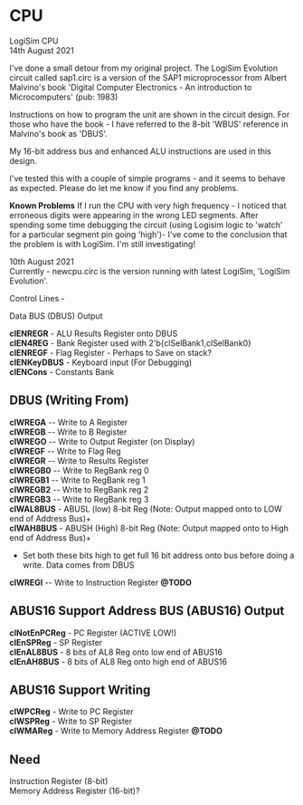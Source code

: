 # CPU

LogiSim CPU</br>
14th August 2021

I've done a small detour from my original project. The LogiSim Evolution circuit called sap1.circ is
a version of the SAP1 microprocessor from Albert Malvino's book 'Digital Computer Electronics - An introduction to Microcomputers' (pub: 1983)

Instructions on how to program the unit are shown in the circuit design.
For those who have the book - I have referred to the 8-bit 'WBUS' reference in Malvino's book as 'DBUS'.

My 16-bit address bus and enhanced ALU instructions are used in this design.


I've tested this with a couple of simple programs - and it seems to behave as expected.
Please do let me know if you find any problems.

**Known Problems**
If I run the CPU with very high frequency - I noticed that erroneous digits were appearing in the wrong LED
segments. After spending some time debugging the circuit (using Logisim logic to 'watch' for a particular segment pin going 'high')- I've come to the conclusion that the problem is with LogiSim. I'm still investigating!






10th August 2021 </br>
Currently - newcpu.circ is the version running with latest LogiSim, 'LogiSim Evolution'.</br>





Control Lines  -


Data BUS (DBUS) Output

**clENREGR**	  - ALU Results Register onto DBUS</br>
**clEN4REG**    - Bank Register used with 2'b{clSelBank1,clSelBank0}</br>
**clENREGF**    - Flag Register - Perhaps to Save on stack?</br>
**clENKeyDBUS** - Keyboard input (For Debugging)</br>
**clENCons**    - Constants Bank </br>


DBUS (Writing From)
-----
**clWREGA** -- Write to A Register</br>
**clWREGB** -- Write to B Register</br>
**clWREGO** -- Write to Output Register (on Display)</br>
**clWREGF** -- Write to Flag Reg</br>
**clWREGR**	-- Write to Results Register</br>
**clWREGB0** -- Write to RegBank reg 0</br>
**clWREGB1** -- Write to RegBank reg 1</br>
**clWREGB2** -- Write to RegBank reg 2</br>
**clWREGB3** -- Write to RegBank reg 3</br>
**clWAL8BUS**   - ABUSL (low) 8-bit Reg  (Note: Output mapped onto to LOW end of Address Bus)+</br>
**clWAH8BUS**   - ABUSH (High) 8-bit Reg (Note: Output mapped onto to High end of Address Bus)+</br>
+ Set both these bits high to get full 16 bit address onto bus before doing a write. Data comes from DBUS</br>

**clWREGI** -- Write to Instruction Register **@TODO**</br>



ABUS16 Support   Address BUS (ABUS16) Output
------

**clNotEnPCReg** - PC Register (ACTIVE LOW!)</br>
**clEnSPReg**	- SP Register</br>
**clEnAL8BUS**  - 8 bits of AL8 Reg onto low end of ABUS16</br>
**clEnAH8BUS**  - 8 bits of AL8 Reg onto high end of ABUS16</br>




ABUS16 Support Writing
-----

**clWPCReg**  - Write to PC Register</br>
**clWSPReg**  - Write to SP Register</br>
**clWMAReg**  - Write to Memory Address Register **@TODO**</br>


Need
----

Instruction Register (8-bit)</br>
Memory Address Register (16-bit)?</br>

